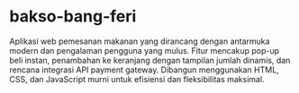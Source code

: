 # bakso-bang-feri
Aplikasi web pemesanan makanan yang dirancang dengan antarmuka modern dan pengalaman pengguna yang mulus. Fitur mencakup pop-up beli instan, penambahan ke keranjang dengan tampilan jumlah dinamis, dan rencana integrasi API payment gateway. Dibangun menggunakan HTML, CSS, dan JavaScript murni untuk efisiensi dan fleksibilitas maksimal.
